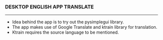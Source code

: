 ### DESKTOP ENGLISH APP TRANSLATE
---

- Idea behind the app is to try out the pysimplegui library.
- The app makes use of Google Translate and ktrain library for translation.
- Ktrain requires the source language to be mentioned.
